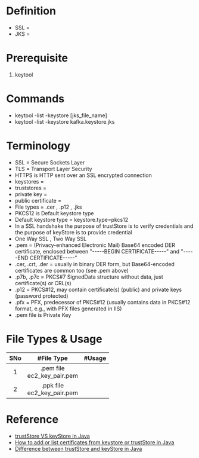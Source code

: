 # Definition
* SSL =
* JKS = 

# Prerequisite
1. keytool


# Commands
* keytool -list -keystore [jks_file_name]
* keytool -list -keystore kafka.keystore.jks

# Terminology
* SSL = Secure Sockets Layer
* TLS = Transport Layer Security
* HTTPS is HTTP sent over an SSL encrypted connection
* keystores =
* truststores = 
* private key = 
* public certificate = 
* File types = .cer  , .p12  , .jks
* PKCS12 is Default keystore type
* Default keystore type = keystore.type=pkcs12
* In a SSL handshake the purpose of trustStore is to verify credentials and the purpose of keyStore is to provide credential
* One Way SSL , Two Way SSL
* .pem = (Privacy-enhanced Electronic Mail) Base64 encoded DER certificate, enclosed between "-----BEGIN CERTIFICATE-----" and "-----END CERTIFICATE-----"
* .cer, .crt, .der = usually in binary DER form, but Base64-encoded certificates are common too (see .pem above)
* .p7b, .p7c = PKCS#7 SignedData structure without data, just certificate(s) or CRL(s)
* .p12 = PKCS#12, may contain certificate(s) (public) and private keys (password protected)
* .pfx = PFX, predecessor of PKCS#12 (usually contains data in PKCS#12 format, e.g., with PFX files generated in IIS)
* .pem file is Private Key

# File Types & Usage
|SNo| #File Type  | #Usage |
| :---: | :---: | :---: |
|1 | .pem file<br> ec2_key_pair.pem | | 
|2 | .ppk file<br> ec2_key_pair.pem | | 

# Reference
* [trustStore VS keyStore in Java](https://www.geeksforgeeks.org/difference-between-truststore-and-keystore-in-java/)  
* [How to add or list certificates from keystore or trustStore in Java](https://javarevisited.blogspot.com/2012/03/add-list-certficates-java-keystore.html#axzz7DEFkCZ2t) 
* [Difference between trustStore and keyStore in Java](https://javarevisited.blogspot.com/2012/09/difference-between-truststore-vs-keyStore-Java-SSL.html#axzz7DEFkCZ2t) 
